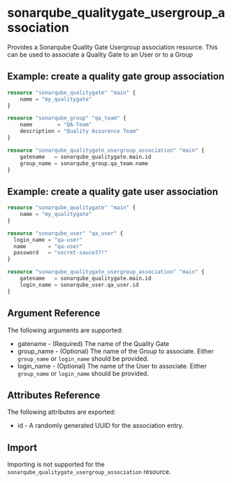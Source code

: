 # sonarqube_qualitygate_usergroup_association
Provides a Sonarqube Quality Gate Usergroup association resource. This can be used to associate a Quality Gate to an User or to a Group

## Example: create a quality gate group association
```terraform
resource "sonarqube_qualitygate" "main" {
    name = "my_qualitygate"
}

resource "sonarqube_group" "qa_team" {
    name        = "QA-Team"
    description = "Quality Assurence Team"
}

resource "sonarqube_qualitygate_usergroup_association" "main" {
    gatename   = sonarqube_qualitygate.main.id
    group_name = sonarqube_group.qa_team.name
}
```

## Example: create a quality gate user association
```terraform
resource "sonarqube_qualitygate" "main" {
    name = "my_qualitygate"
}

resource "sonarqube_user" "qa_user" {
  login_name = "qa-user"
  name       = "qa-user"
  password   = "secret-sauce37!"
}

resource "sonarqube_qualitygate_usergroup_association" "main" {
    gatename   = sonarqube_qualitygate.main.id
    login_name = sonarqube_user.qa_user.id
}
```

## Argument Reference
The following arguments are supported:

- gatename - (Required) The name of the Quality Gate
- group_name - (Optional) The name of the Group to associate. Either `group_name` or `login_name` should be provided.
- login_name - (Optional) The name of the User to associate. Either `group_name` or `login_name` should be provided.

## Attributes Reference

The following attributes are exported:

- id - A randomly generated UUID for the association entry.

## Import

Importing is not supported for the `sonarqube_qualitygate_usergroup_association` resource.
